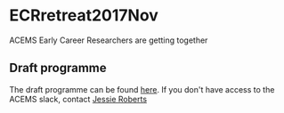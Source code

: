 # ECRretreat2017Nov

ACEMS Early Career Researchers are getting together

## Draft programme

The draft programme can be found [here](https://acemathstats.slack.com/files/jessieroberts/F6S8X8V7Z/AGENDA_22_08_17). If you don't have access to the ACEMS slack, contact [Jessie Roberts](jessie.roberts@qut.edu.au) 
